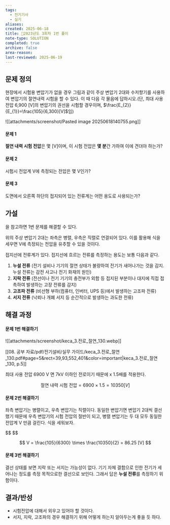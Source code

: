 ```yaml
---
tags:
  - 전기기사
  - 실기
aliases: 
created: 2025-06-18
title: 🔬2023년도 3회차 1번 풀이
note-type: SOLUTION
completed: true
archive: false
area-reason: 
last-reviewed: 2025-06-19
---
```



## 문제 정의
현장에서 시험용 변압기가 없을 경우 그림과 같이 주상 변압기 2대와 수저항기를 사용하여 변압기의 절연내력 시험을 할 수 있다. 이 때 다음 각 물음에 답하시오.(단, 최대 사용 전압 6,900 \[V]의 변압기의 권선을 시험할 경우이며, $\frac{E_{2}}{E_{1}}=\frac{105}{6,300}[V]$임)

![[attachments/screenshot/Pasted image 20250618140755.png]]
#### 문제 1
**절연 내력 시험 전압**은 몇 \[V]이며, 이 시험 전압은 **몇 분**간 가하여 이에 견뎌야 하는가?  

#### 문제 2
시험시 전압계 V에 측정되는 전압은 몇 V인가?

#### 문제 3
도면에서 오른쪽 하단의 접지되어 있는 전류계는 어떤 용도로 사용되는가?

## 가설

을 참고하면 1번 문제를 해결할 수 있다.

위의 주상 변압기 2대는 좌측은 병렬, 우측은 직렬로 연결되어 있다. 이를 활용해 식을 세우면 V에 측정되는 전압을 유추할 수 있을 것이다.

접지선에 전류계가 있다. 접지선에 흐르는 전류를 측정하는 용도는 보통 다음과 같다.

1. **누설 전류** (전기 설비나 기기의 절연 상태가 불량하여 전기가 새어나가는 것을 감지. 누설 전류는 감전 사고나 전기 화재의 원인)
2. **지락 전류** (전선이나 전기 기기의 충전부가 외함 등 접지된 부분이나 대지에 직접 접촉하여 발생하는 고장 전류를 감지)
3. **고조파 전류** (비선형 부하(컴퓨터, 인버터, UPS 등)에서 발생하는 고조파 전류)
4. **서지 전류** (낙뢰나 개폐 서지 등 순간적으로 발생하는 과도한 전류)

## 해결 과정
#### 문제 1번 해결하기
![[attachments/screenshot/keca_3.전로_절연_130.webp]]

[[08. 공부 자료/pdf/전기설비/실무 가이드/keca_3.전로_절연_130.pdf#page=5&rect=39,93,552,401&color=important|keca_3.전로_절연_130, p.5]]

최대 사용 전압 6900 V 면 7kV 이하인 전로이기 때문에 x 1.5배를 적용한다.

$$
\text{절연 내력 시험 전압} = 6900 \times 1.5 = 10350 [V]
$$

#### 문제 2번 해결하기

좌측 변압기는 병렬이고, 우측 변압기는 직렬이다. 동일한 변압기면 변압기 2대씩 결선했기 때문에 우측 변압기의 시험 전압의 절반이 되고, 병렬 변압기는 두 대 모두 동일한 전압계 V 만큼 걸린다. 식을 세워보자.

$$
\$$

$$
V = \frac{105}{6300} \times \frac{10350}{2} = 86.25 [V]
$$


#### 문제 3번 해결하기

결선 상태를 보면 지락 또는 서지는 가능성이 없다. 기기 자체 결함으로 인한 전기가 세어나는 정도를 측정 목적으로한 결선으로 보인다. 그래서 답은 **누설 전류**를 측정하기 위함이다.

## 결과/반성
- 시험전압에 대해서 외우고 있어야 할 것이다.
- 서지, 지락, 고조파의 경우 해결하기 위해 어떻게 하는지 알아두는게 좋을 듯 하다.